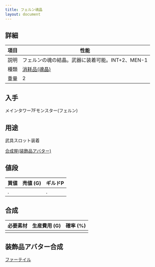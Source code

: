 ```yaml
---
title: フェルン魂晶
layout: document
---
```

## 詳細

|項目|性能|
|---|---|
|説明|フェルンの魂の結晶。武器に装着可能。INT+2、MEN-1|
|種類|[消耗品(魂晶)](消耗品(魂晶))|
|重量|2|

## 入手

メインタワー7Fモンスター(フェルン)

## 用途

武具スロット装着

[合成屋(装飾品アバター)](合成屋(装飾品アバター))

## 値段

|買値|売値 (G)|ギルドP|
|---|---|---|
|.||.|

## 合成

|必要素材|生産費用 (G)|確率 (%)|
|---|---|---|
||||

## 装飾品アバター合成

[ファーテイル](ファーテイル)
